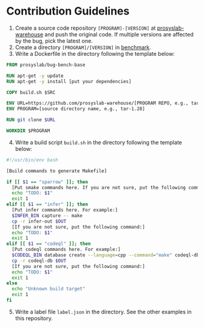 # Contribution Guidelines

1. Create a source code repository `[PROGRAM]-[VERSION]` at [prosyslab-warehouse](https://github.com/prosyslab-warehouse) and push the original code. If multiple versions are affected by the bug, pick the latest one.
2. Create a directory `[PROGRAM]/[VERSION]` in [benchmark](benchmark).
3. Write a Dockerfile in the directory following the template below:
```Dockerfile
FROM prosyslab/bug-bench-base

RUN apt-get -y update
RUN apt-get -y install [put your dependencies]

COPY build.sh $SRC

ENV URL=https://github.com/prosyslab-warehouse/[PROGRAM REPO, e.g., tar-1.28.git]
ENV PROGRAM=[source directory name, e.g., tar-1.28]

RUN git clone $URL

WORKDIR $PROGRAM
```
4. Write a build script `build.sh` in the directory following the template below:
```sh
#!/usr/bin/env bash

[Build commands to generate Makefile]

if [[ $1 == "sparrow" ]]; then
  [Put smake commands here. If you are not sure, put the following command:]
  echo "TODO: $1"
  exit 1
elif [[ $1 == "infer" ]]; then
  [Put infer commands here. For example:]
  $INFER_BIN capture -- make
  cp -r infer-out $OUT
  [If you are not sure, put the following command:]
  echo "TODO: $1"
  exit 1
elif [[ $1 == "codeql" ]]; then
  [Put codeql commands here. For example:]
  $CODEQL_BIN database create --language=cpp --command="make" codeql-db
  cp -r codeql-db $OUT
  [If you are not sure, put the following command:]
  echo "TODO: $1"
  exit 1
else
  echo "Unknown build target"
  exit 1
fi
```
5. Write a label file `label.json` in the directory. See the other examples in this repository.
